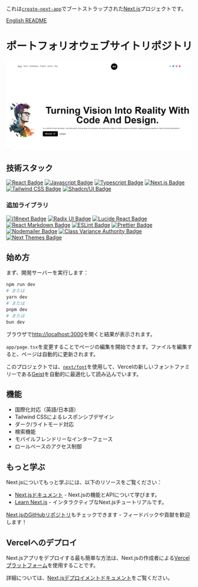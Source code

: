これは[`create-next-app`](https://nextjs.org/docs/app/api-reference/cli/create-next-app)でブートストラップされた[Next.js](https://nextjs.org)プロジェクトです。

[English README](./README.md)

# ポートフォリオウェブサイトリポジトリ

![スクリーンショット](./public/images/pages/home.png)

## 技術スタック

[![React Badge](https://img.shields.io/badge/-React-61DBFB?style=for-the-badge&labelColor=black&logo=react&logoColor=61DBFB)](#)
[![Javascript Badge](https://img.shields.io/badge/-Javascript-F0DB4F?style=for-the-badge&labelColor=black&logo=javascript&logoColor=F0DB4F)](#)
[![Typescript Badge](https://img.shields.io/badge/-Typescript-007acc?style=for-the-badge&labelColor=black&logo=typescript&logoColor=007acc)](#)
[![Next.js Badge](https://img.shields.io/badge/-Next.js-000000?style=for-the-badge&labelColor=black&logo=next.js&logoColor=white)](#)
[![Tailwind CSS Badge](https://img.shields.io/badge/-Tailwind_CSS-06B6D4?style=for-the-badge&labelColor=black&logo=tailwindcss&logoColor=06B6D4)](#)
[![Shadcn/UI Badge](https://img.shields.io/badge/-Shadcn/UI-000000?style=for-the-badge&labelColor=black&logo=shadcnui&logoColor=white)](#)

### 追加ライブラリ

[![i18next Badge](https://img.shields.io/badge/-i18next-26A69A?style=for-the-badge&labelColor=black&logo=i18next&logoColor=26A69A)](#)
[![Radix UI Badge](https://img.shields.io/badge/-Radix_UI-FF4785?style=for-the-badge&labelColor=black&logo=radixui&logoColor=FF4785)](#)
[![Lucide React Badge](https://img.shields.io/badge/-Lucide_React-5E5CE6?style=for-the-badge&labelColor=black&logo=lucide&logoColor=5E5CE6)](#)
[![React Markdown Badge](https://img.shields.io/badge/-React_Markdown-61DAFB?style=for-the-badge&labelColor=black&logo=markdown&logoColor=61DAFB)](#)
[![ESLint Badge](https://img.shields.io/badge/-ESLint-4B32C3?style=for-the-badge&labelColor=black&logo=eslint&logoColor=4B32C3)](#)
[![Prettier Badge](https://img.shields.io/badge/-Prettier-F7B93E?style=for-the-badge&labelColor=black&logo=prettier&logoColor=F7B93E)](#)
[![Nodemailer Badge](https://img.shields.io/badge/-Nodemailer-22B573?style=for-the-badge&labelColor=black&logo=nodemailer&logoColor=22B573)](#)
[![Class Variance Authority Badge](https://img.shields.io/badge/-CVA-4F46E5?style=for-the-badge&labelColor=black&logo=tailwindcss&logoColor=4F46E5)](#)
[![Next Themes Badge](https://img.shields.io/badge/-Next_Themes-000000?style=for-the-badge&labelColor=black&logo=next.js&logoColor=white)](#)

## 始め方

まず、開発サーバーを実行します：

```bash
npm run dev
# または
yarn dev
# または
pnpm dev
# または
bun dev
```

ブラウザで[http://localhost:3000](http://localhost:3000)を開くと結果が表示されます。

`app/page.tsx`を変更することでページの編集を開始できます。ファイルを編集すると、ページは自動的に更新されます。

このプロジェクトでは、[`next/font`](https://nextjs.org/docs/app/building-your-application/optimizing/fonts)を使用して、Vercelの新しいフォントファミリーである[Geist](https://vercel.com/font)を自動的に最適化して読み込んでいます。

## 機能

- 国際化対応（英語/日本語）
- Tailwind CSSによるレスポンシブデザイン
- ダーク/ライトモード対応
- 検索機能
- モバイルフレンドリーなインターフェース
- ロールベースのアクセス制御

## もっと学ぶ

Next.jsについてもっと学ぶには、以下のリソースをご覧ください：

- [Next.jsドキュメント](https://nextjs.org/docs) - Next.jsの機能とAPIについて学びます。
- [Learn Next.js](https://nextjs.org/learn) - インタラクティブなNext.jsチュートリアルです。

[Next.jsのGitHubリポジトリ](https://github.com/vercel/next.js)もチェックできます - フィードバックや貢献を歓迎します！

## Vercelへのデプロイ

Next.jsアプリをデプロイする最も簡単な方法は、Next.jsの作成者による[Vercelプラットフォーム](https://vercel.com/new?utm_medium=default-template&filter=next.js&utm_source=create-next-app&utm_campaign=create-next-app-readme)を使用することです。

詳細については、[Next.jsデプロイメントドキュメント](https://nextjs.org/docs/app/building-your-application/deploying)をご覧ください。
